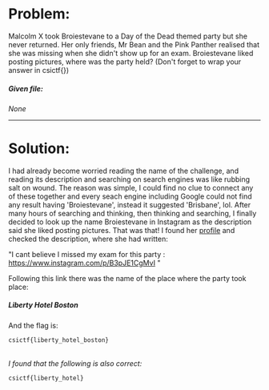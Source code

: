 <h1>Problem:</h1>
Malcolm X took Broiestevane to a Day of the Dead themed party but she never returned. Her only friends, Mr Bean and the Pink Panther realised that she was missing when she didn't show up for an exam. Broiestevane liked posting pictures, where was the party held?
(Don't forget to wrap your answer in csictf{})

<h5>Given file:</h5> <I>None</I><br />
<hr>
<h1>Solution:</h1>
<p>I had already become worried reading the name of the challenge, and reading its description and searching on search engines was like rubbing salt on wound. The reason was simple, I could find no clue to connect any of these together and every seach engine including Google could not find any result having 'Broiestevane', instead it suggested 'Brisbane', lol. After many hours of searching and thinking, then thinking and searching, I finally decided to look up the name Broiestevane in Instagram as the description said she liked posting pictures. That was that! I found her <a href="https://www.instagram.com/broiestevane">profile</a> and checked the description, where she had written:

"I cant believe I missed my exam for this party :<br />
https://www.instagram.com/p/B3pJE1CgMvI "

Following this link there was the name of the place where the party took place: <h5>Liberty Hotel Boston</h5>
And the flag is:
</p>

```
csictf{liberty_hotel_boston}
```
<br />
<I>
I found that the following is also correct:
</I>

```
csictf{liberty_hotel}
```
